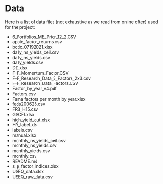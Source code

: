 # Data

Here is a list of data files (not exhaustive as we read from online often) used for the project:

- 6_Portfolios_ME_Prior_12_2.CSV
- apple_factor_returns.csv
- bcdc_07192021.xlsx
- daily_ns_yields_ceil.csv
- daily_ns_yields.csv
- daily_yields.csv
- DD.xlsx
- F-F_Momentum_Factor.CSV
- F-F_Research_Data_5_Factors_2x3.csv
- F-F_Research_Data_Factors.CSV
- Factor_by_year_v4.pdf
- Factors.csv
- Fama factors per month by year.xlsx
- feds200628.csv
- FRB_H15.csv
- GSCFI.xlsx
- high_yield_out.xlsx
- HY_label.xls
- labels.csv
- manual.xlsx
- monthly_ns_yields_ceil.csv
- monthly_ns_yields.csv
- monthly_yields.csv
- monthly.csv
- README.md
- s_p_factor_indices.xlsx
- USEQ_data.xlsx
- USEQ_raw_data.csv